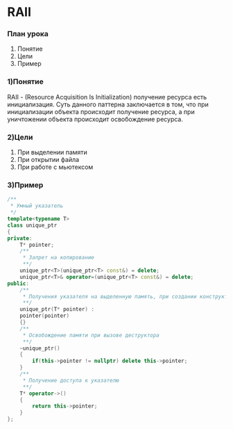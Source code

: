 # RAII

### План урока
1. Понятие
2. Цели
3. Пример

### 1)Понятие
RAII - (Resource Acquisition Is Initialization) получение ресурса есть инициализация. Суть данного паттерна заключается в том, что при инициализации объекта происходит получение ресурса, а при уничтожении объекта происходит освобождение ресурса.

### 2)Цели
1. При выделении памяти
2. При открытии файла
3. При работе с мьютексом

### 3)Пример
```C++
/**
 * Умный указатель
 */
template<typename T>
class unique_ptr
{
private:
	T* pointer;
	/**
     * Запрет на копирование
     **/
	unique_ptr<T>(unique_ptr<T> const&) = delete;
	unique_ptr<T>& operator=(unique_ptr<T> const&) = delete;
public:
    /**
     * Получения указателя на выделенную память, при создании конструктора
     **/
	unique_ptr(T* pointer) :
	pointer(pointer)
	{}
    /**
     * Освобождение памяти при вызове деструктора
     **/
	~unique_ptr()
	{
		if(this->pointer != nullptr) delete this->pointer;
	}
    /**
     * Получение доступа к указателю
     **/
	T* operator->()
	{
		return this->pointer;
	}
};
```